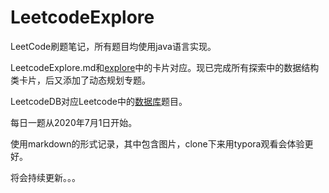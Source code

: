 # LeetcodeExplore

LeetCode刷题笔记，所有题目均使用java语言实现。

LeetcodeExplore.md和[explore](https://leetcode-cn.com/explore/)中的卡片对应。现已完成所有探索中的数据结构类卡片，后又添加了动态规划专题。

LeetcodeDB对应Leetcode中的[数据库](https://leetcode-cn.com/problemset/database/)题目。

每日一题从2020年7月1日开始。

使用markdown的形式记录，其中包含图片，clone下来用typora观看会体验更好。

将会持续更新。。。

